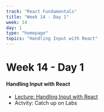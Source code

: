 ```yaml
---
track: "React Fundamentals"
title: "Week 14 - Day 1"
week: 14
day: 1
type: "homepage"
topics: "Handling Input with React"
---
```



# Week 14 - Day 1

#### Handling Input with React
- [Lecture: Handling Input with React](/react-fundamentals/week-14/day-1/lecture-materials/handling-input-in-react/)
- Actvity: Catch up on Labs